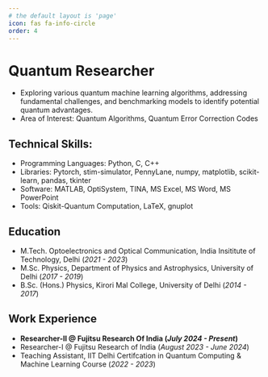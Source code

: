 ```yaml
---
# the default layout is 'page'
icon: fas fa-info-circle
order: 4
---
```


# Quantum Researcher
 - Exploring various quantum machine learning algorithms, addressing fundamental challenges, and benchmarking models to identify potential quantum advantages.
 - Area of Interest: Quantum Algorithms, Quantum Error Correction Codes
   
## Technical Skills: 
- Programming Languages: Python, C, C++ 
- Libraries: Pytorch, stim-simulator, PennyLane, numpy, matplotlib, scikit-learn,
pandas, tkinter
- Software: MATLAB, OptiSystem, TINA, MS Excel, MS Word, MS PowerPoint
- Tools: Qiskit-Quantum Computation, LaTeX, gnuplot

## Education
- M.Tech. Optoelectronics and Optical Communication, India Insititute of Technology, Delhi (_2021 - 2023_)								       		
- M.Sc. Physics, Department of Physics and Astrophysics, University of Delhi (_2017 - 2019_)	 			        		
- B.Sc. (Hons.) Physics, Kirori Mal College, University of Delhi (_2014 - 2017_)

## Work Experience
- **Researcher-II @ Fujitsu Research Of India (_July 2024 - Present_)**
- Researcher-I @ Fujitsu Research of India (_August 2023 - June 2024_)
- Teaching Assistant, IIT Delhi Certifcation in Quantum Computing & Machine Learning Course (_2022 - 2023_)


